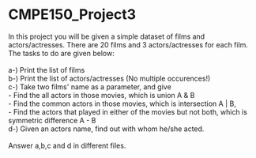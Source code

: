 # CMPE150_Project3

In this project you will be given a simple dataset of films and actors/actresses. There are 20 films and 3 actors/actresses for each film.</br>
The tasks to do are given below:</br>
</br>
a-) Print the list of films</br>
b-) Print the list of actors/actresses (No multiple occurences!)</br>
c-) Take two films' name as a parameter, and give</br>
    - Find the all actors in those movies, which is union A & B</br>
    - Find the common actors in those movies, which is intersection A | B,</br>
    - Find the actors that played in either of the movies but not both, which is symmetric difference A - B</br>
d-) Given an actors name, find out with whom he/she acted.</br>
</br>
Answer a,b,c and d in different files.</br>
